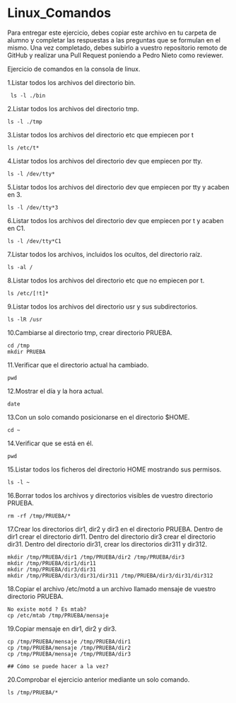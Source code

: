 # Linux_Comandos

Para entregar este ejercicio, debes copiar este archivo en tu carpeta de alumno y completar las respuestas a las preguntas que se formulan en el mismo.
Una vez completado, debes subirlo a vuestro repositorio remoto de GitHub y realizar una Pull Request poniendo a Pedro Nieto como reviewer.


Ejercicio de comandos en la consola de linux.

  1.Listar todos los archivos del directorio bin.
    
     ls -l ./bin
    
  2.Listar todos los archivos del directorio tmp.
   
    ls -l ./tmp
    
  3.Listar todos los archivos del directorio etc que empiecen por t 
    
    ls /etc/t*
  
  4.Listar todos los archivos del directorio dev que empiecen por tty.
    
    ls -l /dev/tty*
    
  5.Listar todos los archivos del directorio dev que empiecen por tty y acaben en 3.
    
    ls -l /dev/tty*3
    
  6.Listar todos los archivos del directorio dev que empiecen por t y acaben en C1.
    
    ls -l /dev/tty*C1

  7.Listar todos los archivos, incluidos los ocultos, del directorio raíz.
    
    ls -al /
    
  8.Listar todos los archivos del directorio etc que no empiecen por t.
    
    ls /etc/[!t]*

  9.Listar todos los archivos del directorio usr y sus subdirectorios.
    
    ls -lR /usr

  10.Cambiarse al directorio tmp, crear directorio PRUEBA.
    
    cd /tmp
    mkdir PRUEBA

  11.Verificar que el directorio actual ha cambiado.
    
    pwd

  12.Mostrar el día y la hora actual.
    
    date

  13.Con un solo comando posicionarse en el directorio $HOME.
    
    cd ~
 
  14.Verificar que se está en él.
    
    pwd

  15.Listar todos los ficheros del directorio HOME mostrando sus permisos.
    
    ls -l ~


  16.Borrar todos los archivos y directorios visibles de vuestro directorio PRUEBA.
    
    rm -rf /tmp/PRUEBA/*

  17.Crear los directorios dir1, dir2 y dir3 en el directorio PRUEBA. Dentro de dir1 crear el directorio dir11. Dentro del directorio 
  dir3 crear el directorio dir31. Dentro del directorio dir31, crear los directorios dir311 y dir312.
    
    mkdir /tmp/PRUEBA/dir1 /tmp/PRUEBA/dir2 /tmp/PRUEBA/dir3
    mkdir /tmp/PRUEBA/dir1/dir11
    mkdir /tmp/PRUEBA/dir3/dir31
    mkdir /tmp/PRUEBA/dir3/dir31/dir311 /tmp/PRUEBA/dir3/dir31/dir312
    
  18.Copiar el archivo /etc/motd a un archivo llamado mensaje de vuestro directorio PRUEBA.
    
    No existe motd ? Es mtab?
    cp /etc/mtab /tmp/PRUEBA/mensaje

  19.Copiar mensaje en dir1, dir2 y dir3.
    
    cp /tmp/PRUEBA/mensaje /tmp/PRUEBA/dir1 
    cp /tmp/PRUEBA/mensaje /tmp/PRUEBA/dir2 
    cp /tmp/PRUEBA/mensaje /tmp/PRUEBA/dir3

    ## Cómo se puede hacer a la vez? 
    
  20.Comprobar el ejercicio anterior mediante un solo comando.
    
    ls /tmp/PRUEBA/*
    
   
